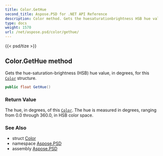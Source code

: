 ```yaml
---
title: Color.GetHue
second_title: Aspose.PSD for .NET API Reference
description: Color method. Gets the huesaturationbrightness HSB hue value in degrees for this Color structure
type: docs
weight: 1570
url: /net/aspose.psd/color/gethue/
---
```

{{< psd/tize >}}
## Color.GetHue method

Gets the hue-saturation-brightness (HSB) hue value, in degrees, for this [`Color`](../) structure.

```csharp
public float GetHue()
```

### Return Value

The hue, in degrees, of this [`Color`](../). The hue is measured in degrees, ranging from 0.0 through 360.0, in HSB color space.

### See Also

* struct [Color](../)
* namespace [Aspose.PSD](../../../aspose.psd/)
* assembly [Aspose.PSD](../../../)


